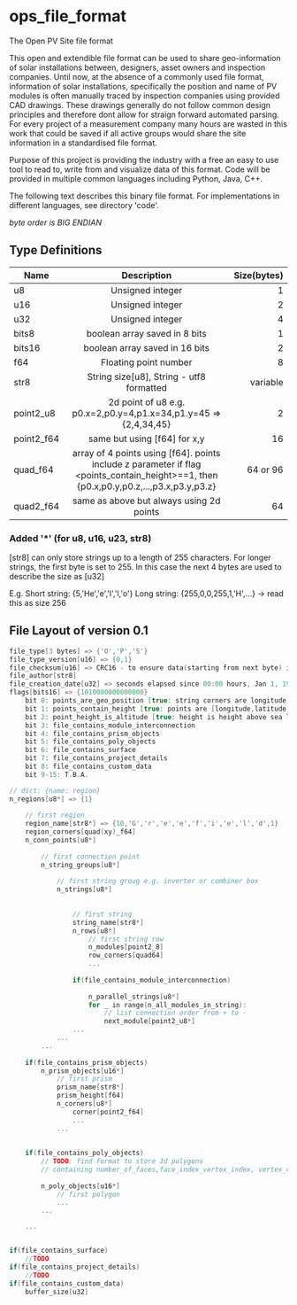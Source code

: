 # ops_file_format
 The Open PV Site file format


This open and extendible file format can be used to share geo-information of solar installations between, designers, asset owners and inspection companies.
Until now, at the absence of a commonly used file format, information of solar installations, specifically the position and name of PV modules is often manually traced by inspection companies using provided CAD drawings.
These drawings generally do not follow common design principles and therefore dont allow for straign forward automated parsing.
For every project of a measurement company many hours are wasted in this work that could be saved if all active groups would share the site information in a standardised file format.

Purpose of this project is providing the industry with a free an easy to use tool to read to, write from and visualize data of this format.
Code will be provided in multiple common languages including Python, Java, C++.

The following text describes this binary file format. For implementations in different languages, see directory 'code'.    



*byte order is BIG ENDIAN*



## Type Definitions

| Name        | Description  | Size(bytes) |
| ------------- |:----------:|-----:| 
| u8      | Unsigned integer | 1 |
| u16     | Unsigned integer |  2 |
| u32     | Unsigned integer |   4 |
| bits8     | boolean array saved in 8 bits |   1 |
| bits16     | boolean array saved in 16 bits |   2 |
| f64     | Floating point number |   8 |
| str8     | String size[u8], String - utf8 formatted |   variable |
| point2_u8     | 2d point of u8 e.g. p0.x=2,p0.y=4,p1.x=34,p1.y=45 => {2,4,34,45} |   2 |
| point2_f64     | same but using [f64] for x,y | 16    |
| quad_f64     | array of 4 points using [f64]. points include z parameter if flag <points_contain_height>==1, then {p0.x,p0.y,p0.z,...,p3.x,p3.y,p3.z} |   64 or  96|
| quad2_f64     | same as above but always using 2d points |   64 |



### Added '*' (for u8, u16, u23, str8)

[str8] can only store strings up to a length of 255 characters. 
For longer strings, the first byte is set to 255.
In this case the next 4 bytes are used to describe the size as [u32]

E.g. 
Short string:
{5,'He','e','l','l,'o'} 
Long string:
{255,0,0,255,1,'H',...} -> read this as size 256



## File Layout of version 0.1

```c
file_type[3 bytes] => {'O','P','S'}
file_type_version[u16] => {0,1} 
file_checksum[u16] => CRC16 - to ensure data(starting from next byte) is not corrupted
file_author[str8]
file_creation_date[u32] => seconds elapsed since 00:00 hours, Jan 1, 1970 UTC (i.e., a unix timestamp)
flags[bits16] => {1010000000000000}
	bit 0: points_are_geo_position [true: string corners are longitude,latitude[degrees], false: points are scaled to arbitrary units]
	bit 1: points_contain_height [true: points are [longitude,latitude,height(meters)], false: points are [longitude,latitude]
	bit 2: point_height_is_altitude [true: height is height above sea level]
	bit 3: file_contains_module_interconnection
	bit 4: file_contains_prism_objects
	bit 5: file_contains_poly_objects
	bit 6: file_contains_surface
	bit 7: file_contains_project_details
	bit 8: file_contains_custom_data
	bit 9-15: T.B.A.

// dict: {name: region}
n_regions[u8*] => {1}
	
	// first region
	region_name[str8*] => {10,'G','r','e','e','f','i','e','l','d',1}
	region_corners[quad(xy)_f64]
	n_conn_points[u8*]
		
		// first connection point
		n_string_groups[u8*]
		
			// first string groug e.g. inverter or combiner box
			n_strings[u8*]
			
				
				// first string
				string_name[str8*]
				n_rows[u8*]
					// first string row
					n_modules[point2_8]
					row_corners[quad64]
					...
					
				if(file_contains_module_interconnection)
					
					n_parallel_strings[u8*]
					for _ in range(n_all_modules_in_string):
						// list connection order from + to - 
						next_module[point2_u8*]
				...
			...
		...
		
	if(file_contains_prism_objects)
		n_prism_objects[u16*]
			// first prism
			prism_name[str8*]
			prism_height[f64]
			n_corners[u8*]
				corner[point2_f64]
				...
			...
			
			
	if(file_contains_poly_objects)
		// TODO: find format to store 3d polygons
		// containing number_of_faces,face_index_vertex_index, vertex_coordinates, ?texture_index
	
		n_poly_objects[u16*]
			// first polygon
			...
		...

	...


if(file_contains_surface)
	//TODO
if(file_contains_project_details)
	//TODO
if(file_contains_custom_data)
	buffer_size[u32]
```
